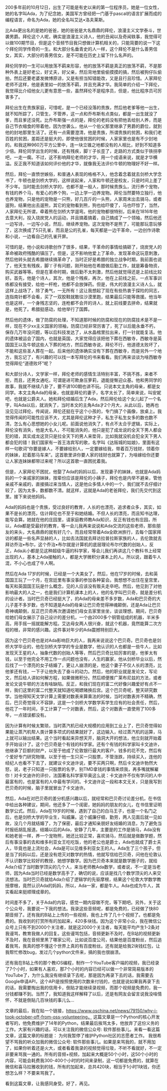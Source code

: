 200多年前的10月12日，出生了可能是有史以来的第一位程序员，她是一位女性，她的名字叫Ada，为了纪念她，美国军方曾经把一门基于pascal的语言扩展而成的编程语言，命名为Ada，她的全名叫艾达•洛夫莱斯。


比Ada更出名的是她的爸爸，她的爸爸是大名鼎鼎的拜伦，浪漫主义文学泰斗，世袭男爵。拜伦这个人呢，确实是浪漫主义诗人，他的丑闻以及奇闻轶事，我觉得可以做100期节目，但是这个音频节目我只想做计算机相关的，只能简要的说一下这个拜伦同学传奇的一生。和大部分名垂青史的人一样，这个拜伦不是什么善男信女，其实，大部分的善男信女，是不可能在历史上留下什么名声的。

拜伦同学的一生可以用放荡不羁来形容，他的放荡不羁是真正的放荡不羁，不是那种外表上是好老公，好丈夫，好父亲，然后背地里偷偷摸摸的搞，然后被狗仔队偷拍，然后还要老婆发微博原谅，又是有担当知错能改，又是且行且珍惜。人家拜伦老师不这样，他是表里如一的放荡不羁，并且充满才华。我简单的介绍一下拜伦，我觉得比介绍他女儿更有意思一些，虽然拜伦不是程序员，但是，他比程序员可厉害多了。

拜伦出生在贵族家庭，可惜呢，是一个已经没落的贵族，然后他老爹等他一出生，就不知所踪了，只管生，不管养，这一点和乔布斯有点类似，都是一出生就没了爹，而且爹还没死。比乔布斯强一点的是，拜伦的老妈没有把他丢给别人养，而是自己节衣缩食的带着他，因为世袭么，他从一个伯父那里继承了男爵的爵位，就到他的封地那里生活了。还有一点需要澄清，他是贵族，所谓贵族的贫困，和我们老百姓的贫困，差距还是挺大的，即使他很贫困的时候，人家家里也是有不少封地的。和我这种960万平方公里中，连一块立锥之地都没有的人相比，好到不知道多少倍。拜伦同学出生的时候，还有残疾，脚丫子长歪了，走路的方式类似于铁拐李吧，一走一瘸。不过，这不影响拜伦老师的才华，用一个成语来说，就是才华横溢。反正我不知道该如何评价他的才华，就像我无法评价牛顿的物理好不好一样。

然后，拜伦一直愤世嫉俗，和普通人表现的格格不入，他念着念着就去剑桥大学念书了，牛顿也是剑桥大学的，这样说起来，人家和牛顿还是校友，只是时间上差了不少年。当时能去剑桥大学的，也都不是一般人，那时候贵族么，流行养个宠物，有钱的养个马，有爱心的养个狗，一边上学一边养宠物。拜伦当然要特立独行，他也养宠物，只是他的宠物是一只熊，好几百斤的一头熊，人家周末出去骑马，或者遛狗，结果他出去遛熊，其它的宠物看到熊，狗也给吓傻了，马也吓惊了，当然，人家拜伦无所谓，牵着熊在剑桥大学遛弯。他的宠物都很特别，后来在1816年他去意大利，投入烧炭党人的运动，并且搞着搞着，自己搞成了一个领袖，然后他还一边写诗，一边写小说，然后，继续养宠物。这次宠物不是熊了，可能那玩意玩够了，这次换成了5只孔雀，而且是公的孔雀，每天都是一边干革命，一边创作诗歌和小说，一边看自己的孔雀开屏。

可惜的是，他小说和诗歌创作了很多，结果，干革命的事情给搞砸了，烧炭党人的革命被政府残酷的镇压了。但是，这不影响他爱上了革命，发现革命这玩意刺激，然后他转头就去希腊继续搞革命了，当时正好是希腊的独立战争时期，我前面也说了，他天生有残疾，脚丫子有问题，刚开始他在希腊做后勤工作，就是筹备物资，购买武器等等。但是在革命时期，做后勤不太刺激，然后他就觉得还是上前线比较好。首先，他是个诗人，其次，他是个残疾，再次，他在上前线之前，一点军事训练都没有接受，给他一杆枪，他都不会放弹药。但是，伟大的浪漫主义诗人么，就这样上战场了，除了勇气，一无所有！这让我想起了现在有些热衷于探险的同志，连指南针都不会看，买了一双胶鞋就敢往沙漠里跑，结果最后只能等救援。他当年也是这样，一个身残志坚的，连枪都不会开的诗人，就上前线要去拼命，结果就是，他死了。希腊挺感动，给他举行了国葬。

然后他的遗体，做了防腐的处理，不知道那时候的防腐和现在的防腐技术是不是一样，现在不少xx主义国家的领袖，防腐已经非常厉害了，死了以后能永垂不朽，保存几万年没问题，等以后科技发达了，从水晶棺里拉出来，打一针就能复活。他的遗体被运会了国内，也就是英国，大家觉得应该把他下葬在西敏寺，西敏寺是英国国王以及牛顿这些人下葬的地方，然后西敏寺说，拜伦不行，他道德太败坏了，不能和这些圣人葬在一起。后来他的遗体确实没有下葬在西敏寺，而是另外一个地方，我忘记了，有兴趣的可以找一本写拜伦的书来看看。我们再来谈谈为啥西敏寺觉得拜伦“道德败坏”呢？

和大部分诗人，文学家一样，拜伦老师的感情生活特别丰富，不挑不拣，来者不拒，而且，还男女通吃，可谓是进可欺身压萝莉，退能提臀迎众基。他和男同学的故事，我就不继续八卦了，要不讲100期也讲不玩。只说本文主角的母亲，都是女同学。本文主角Ada的母亲，也就是拜伦的妻子，名字太长了，简单来说，叫安妮吧，也就是公爵夫人。她和拜伦结婚后生了Ada，然后拜伦给这个女儿起了一个名字，叫Ada以后，就消失了，当时本文的主角Ada才2个月大，从此以后，她再也没见见过拜伦。传闻说，拜伦还挺在乎这个小孩的，专门搞了个画像，放桌上。我觉得传闻的可能性应该不大，尤其是拜伦这种才子，私生子私生女多的数也数不清，怎么有心思想她的小女儿呢。前面说他消失了，有点不太合乎逻辑，实际上，拜伦没有消失，他是大名人，不可能消失的，他只是犯了成龙说的全天下男人都会犯的错，其实成龙这货只是拉全天下的男人来垫背，比如我就没机会犯全天下男人都会犯的错！我们国家有一首王洛宾写的歌，名字叫《达阪城的姑娘》，里面有这样一句歌词“你要是嫁人，不要嫁给别人，一定要嫁给我，带着百万钱财，领着你的妹妹，赶着那马车来”。这首歌里讲你要人家的钱财也就算了，为啥嫁给你还要让人家连妹妹都带过来呢？所以这首歌一直困扰着我。

但是，人家拜伦不困扰，他娶了Ada的妈妈以后，发现妻子的妹妹，也就是Ada妈妈的一个亲戚家的妹妹，按辈份应该是拜伦的小姨子，拜伦也是内举不避亲，管他亲戚不亲戚的，直接搞过来当情人，这是他众多情人中的一个，我们就不去仔细计较了，因为太多，数都数不清。就这样，这就是Ada的老爸拜伦，我们先交代到这里。接下来说他妈妈。

Ada的妈妈也是个贵族，受过良好的教育，人长的也漂亮，追求者众多，其实，如果不是长的漂亮，估计拜伦也不至于和她结婚。不但人长的漂亮，而且知书达理，能写会算。她就在他的庄园里，请家庭教师教Ada知识，反正有钱也有庄园，所以，Ada都是受最好的教育，等一会儿我再来说说和Ada交流的这些老师，那些朋友的来头，大名鼎鼎的就有好几个。而且经常带着Ada全欧洲旅行，去每个国家拜访的都是一些名声显赫的人，比如去法国就去拜访拉普拉斯家族的人，去伦敦就去拜访乔治•布尔，这个乔治•布尔就是计算机的底层理论布尔代数的创始人，反正，Ada从小都是见这种超级牛逼的科学家，等会儿我们再讲这几个教科书上经常出现的人，基本上Ada接触的人，都是大学微积分课本上的人。所以说，跟着牛人混，不小心也成了牛人啊。

然后在Ada 17岁的时候，已经是一个大美女了，然后，他在17岁的时候，去和英国国王玩了一个月，在宫廷里有事没事的参加各种宴会。我想想不出住在皇宫里，每天和英国国王玩是什么概念，见的人应该没有贩夫走卒吧。然后，他见到了对他影响最大的人之一，也是我们计算机课本上的人，他的名字叫巴贝奇，就是差分机的设计者。当时巴贝奇已经挺大了，的Ada的母亲差不多岁数，Ada和巴贝奇的大儿子差不多岁数，也不知道是Ada的母亲让巴贝奇觉得神魂颠倒，还是Ada让巴贝奇神魂颠倒，反正巴贝奇再次邀请她们母女去家里坐坐，谈谈理想。期间，巴贝奇给她们母女展示了自己设计的差分机，一个由2000多个铜管组成的机器，半米多高，用手摇一摇就能解方程。艾达母女两人很兴奋，就这个机器，竟然能算二次方程的根，非常的感兴趣。这件事对年少的Ada震撼特别巨大。

因为这个巴贝奇也是对Ada影响巨大的人，我再来说说这个巴贝奇。巴贝奇也是剑桥大学毕业的，他在剑桥大学学的专业是数学，他认识的人也都是一些牛人，比如发现天王星的人，抽象代数的创始人等等，然后巴贝奇比较厉害的是，他爹太有钱，以至于他完全不用工作一点问题也没有，人生的赢家，他从剑桥毕业以后，然后找了一个漂亮的女子结婚了，更让人崩溃的是，他这个妻子不仅人长的漂亮，比他爹还有钱，一下子让他失去了奋斗的动力。然后，他的职业就是发论文，写论文，然后给人讲如何解方程，如果做微积分。然后顺便推广莱布尼兹的方法，或者发论文说牛顿的方法有啥缺陷。反正，和我们现在的富二代好像兴趣爱好有点不一样，我们这里的富二代整天就知道吃喝嫖赌换后宫。这个巴贝奇呢，整天研究数学。当他得知天文学计算上需要对数表来算乘法的时候，当时对数表并不精确，然后，巴贝奇觉得义不容辞，这是一个剑桥大学数学系学生应有的社会责任，然后，他花了一年时间，手工计算了一个对数表，然后，这个对数表一直使用了100多年，一点错误都没有。

因为计算有时候太繁琐，当时蒸汽机已经大规模的应用到工业上了，巴贝奇觉得如果能让蒸汽机帮人类计算多项式的结果就好了，这边输入，经过蒸汽机的运算，马上就可以输出结果。这个当时看起来异想天开，脑洞大开的想法，他立刻就开始着手开始设计了。这个巴贝奇是个有钱的科学家。还有个有钱的科学家叫卡文迪许，他继承了巨额的财产，以至于他成了伦敦银行最大的客户，钱多的花不完，然后有个爱好专门研究物理。以至于他一生只买一只股票，不管涨跌，持续买入，连他的经纪人也看不下去了，就建议卡文迪许说，要不买两只啊，然后卡文迪许勃然大怒，说，老子只知道一只股票的名字，别TMD拿钱的事情来烦我，再多嘴就解雇你！对卡文迪许的评价，法国著名科学家毕奥这么说：卡文迪许不仅有学问的人中最富有的，也是富有的人中最有学问的。卡文迪许这一段和本文无关，只是我写到巴贝奇的时候，脑子里就冒出了卡文迪许。

然后，Ada在对巴贝奇的差分机感兴趣以后，就经常和巴贝奇讨论差分机，在书信中给出各种建议，期间，他还多了一个闺密，她妈妈的朋友的女儿，在书信里证明数学公式。然后，Ada在19岁的时候，遇到了自己的白马王子，也是一个名门之后，也是剑桥大学的毕业生，叫威廉。这个威廉仔细，勤劳，两人见面后就一见如故，没几个月就结婚了，为了保密，最后才通知亲朋好友结婚的消息，为了避免当时报纸胡乱报道。结婚以后的Ada，安静了几年，主要是的工作是骑马，Ada没有和她老爸一样，养一个宠物熊，她还比较正常，喜欢骑马，然后就是做数学题，然后有事没事的去和维多利亚女王吃吃饭，他的老公也是爵士，Ada也就成了爵士夫人，毕竟也是上流社会，Ada是可以见维多利亚女王的人。Ada生了三个孩子，但是当了妈妈以后，还是没有熄灭对数学的热情，他就写信给巴贝奇，问他在伦敦认不认识数学比较好的教授，她想学数学。因为巴贝奇本来就是数学圈子的，就给Ada介绍了当时数学顶尖的几个人，来当老师教Ada数学，或者说，不一定是当老师，因为Ada当时已经是数学高手了，确切的说，应该是找几个数学顶尖的人来交流想法。当时巴贝奇就给Ada介绍了逻辑学的先驱摩根，结果这个伦敦大学数学教授摩根，竟然认识Ada的妈妈，所以，Ada一家，都是牛人。Ada也成为牛人，其实看起来挺顺理成章的。

时间差不多了，关于Ada的内容，感觉一期内容做不完，等下期吧。另外，关于这个公众号，我要说一下我的想法。我录这些音频呢，都是免费的，已经做了快80期音频了。还有我的B站上上传的一些视频，我也上传了几十个视频了。也都是免费的。我收到的打赏所有的加起来，420多块钱。因为这个非常小众，我在微信公众号上只有不到2000个关注者，就是这2000个关注者，每天能平均产生1-2条对我谩骂，教育我做人的回复。这些谩骂包括，音频更新不及时，在B站的视频更新不及时，我在音频里黑了哪家公司，比如说百度公司，结果他是百度粉丝，然后追着我骂，我真的想不懂这个世界上真的有百度粉丝。还有就是给我2块钱红包，让我帮忙修改bug，发过几个python文件来，搞的我也很崩溃。

还有我在B站上传的那个教iOS编程，制作一个YouTube客户端的视频，我已经录了7个小时，如果有人喜欢，那7个小时的内容已经可以做一个非常简易版本的YouTube了，为什么我没有继续录下去呢，那是因为再录下去的话，我需要去Google申请API，这个API是按照使用的次数来付钱的，也就是说如果我再录下去的话，我需要掏出我的信用卡，倒贴才能继续录视频，而那个视频是免费的，我一分钱都赚不到。当然了，我知道我这样解释了以后，还是有网友会留言说我没啥情怀，不就是倒贴几百块钱的事儿么... 

文章的最后，我在贴一个链接，https://www.oschina.net/news/79150/why-i-took-october-off-from-oss-volunteering， 这篇文章是一个Python的核心开发者写的，他免费维护了14年的Python，结果最后挨骂太多，他放弃了这份义务的工作。大家有兴趣的话，可以关注我的微信公众号: 软件那些事儿。来看一看这篇文章，这篇文章的标题是： 为何我暂停了维护Python社区的志愿者工作。 我很希望不骂我的听众加我的微信公众号: 软件那些事儿。如果是来骂我的，就不用加了，如果你听着还是火大，或者看着我录的视频觉得垃圾，不听不看就好，不一定非要来骂我一通的。所有的音频+视频，加起来大概是50个小时，这50个小时的内容，可能会耗费我300-400个小时的时间来录制，这一切都是免费的，就算在微信和喜马拉雅收到的钱，所有的加起来，总共420块，相当于1小时1块钱，你还想怎么样？不要来骂我了。

看到这篇文章，让我感同身受。好了，再见。
